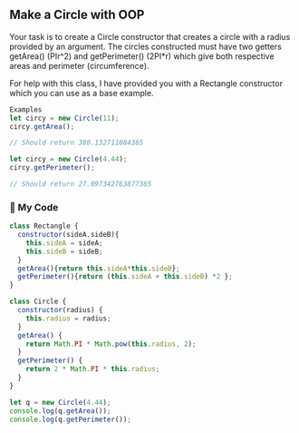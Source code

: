 ## Make a Circle with OOP

Your task is to create a Circle constructor that creates a circle with a radius provided by an argument. The circles constructed must have two getters getArea() (PIr^2) and getPerimeter() (2PI*r) which give both respective areas and perimeter (circumference).

For help with this class, I have provided you with a Rectangle constructor which you can use as a base example.
```js
Examples
let circy = new Circle(11);
circy.getArea();

// Should return 380.132711084365

let circy = new Circle(4.44);
circy.getPerimeter();

// Should return 27.897342763877365
```
### :herb: My Code
```js
class Rectangle {
  constructor(sideA,sideB){
    this.sideA = sideA;
    this.sideB = sideB;
  }
  getArea(){return this.sideA*this.sideB};
  getPerimeter(){return (this.sideA + this.sideB) *2 };
}

class Circle {
  constructor(radius) {
    this.radius = radius;
  }
  getArea() {
    return Math.PI * Math.pow(this.radius, 2);
  }
  getPerimeter() {
    return 2 * Math.PI * this.radius;
  }
}

let q = new Circle(4.44);
console.log(q.getArea());
console.log(q.getPerimeter());
```
